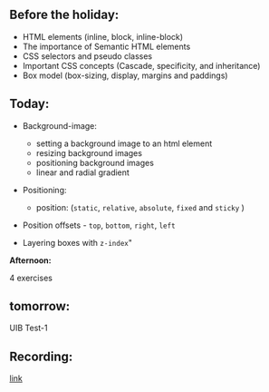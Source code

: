 ## Before the holiday:

- HTML elements (inline, block, inline-block)
- The importance of Semantic HTML elements
- CSS selectors and pseudo classes
- Important CSS concepts (Cascade, specificity, and inheritance)
- Box model (box-sizing, display, margins and paddings)

## Today:

- Background-image:
  - setting a background image to an html element
  - resizing background images
  - positioning background images
  - linear and radial gradient

- Positioning:
  - position: (`static`, `relative`, `absolute`, `fixed` and `sticky` )
  
 - Position offsets - `top`, `bottom`, `right`, `left` 
 - Layering boxes with `z-index`"
  
**Afternoon:**

4 exercises

## tomorrow:

UIB Test-1

## Recording:

[link](https://us02web.zoom.us/rec/share/UsPA4dXMUdWr__yrT7pPG981JwFWqv19LEBi47A8_DKcUBAVr35klWgFHVOoFzwy.3S4iP9eNYnD3ZXMk)